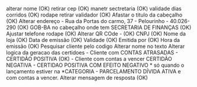 alterar nome (OK)
retirar cep (OK)
manetr sectretaria (OK)
validade dias corridos (OK)
rodape retirar validador (OK)
Afastar o titulo da cabeçalho (OK)
Alterar endereço - Rua da Portas do carmo, 37 - Pelourinho - 40.026-290 (OK)
GOB-BA no cabeçalho onde tem SECRETARIA DE FINANÇAS (OK)
Ajustar telefone rodape (OK)
Alterar QR COde - (OK)
    CNPJ (OK)
    Nome da loja (OK)
    Data de emissão (OK)
    Validade (OK)
    Emitida por (OK)
    Hora da emissão (OK)
Pesquisar cliente pelo codigo
Alterar nome no texto
Alterar logica da geracao das certidoes
    - Cliente com CONTAS ATRASADAS - CERTIDÃO POSITIVA (OK)
    - Cliente com contas a vencer CERTIDÃO NEGATIVA
    - CERTIDAO POSITIVA COM EFEITO NEGATIVO * só quando o lançamento estiver na *CATEGORIA - PARCELAMENTO DÍVIDA ATIVA e com contas a vencer.
Alterar mensagem de resposta (OK)